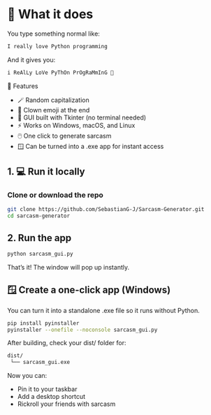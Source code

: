 # 🧠 What it does

You type something normal like:
```css
I really love Python programming
```
And it gives you:
```css
i ReAlLy LoVe PyThOn PrOgRaMmInG 🤡
```

🚀 Features
- 🪄 Random capitalization
- 🤡 Clown emoji at the end
- 🧠 GUI built with Tkinter (no terminal needed)
- ⚡ Works on Windows, macOS, and Linux
- 🖱️ One click to generate sarcasm
- 🪟 Can be turned into a .exe app for instant access

## 1. 💻 Run it locally

### Clone or download the repo

```bash
git clone https://github.com/SebastianG-J/Sarcasm-Generator.git
cd sarcasm-generator
```

## 2. Run the app

```bash
python sarcasm_gui.py
```
That’s it! The window will pop up instantly.

## 🪟 Create a one-click app (Windows)

You can turn it into a standalone .exe file so it runs without Python.

```bash
pip install pyinstaller
pyinstaller --onefile --noconsole sarcasm_gui.py
```

After building, check your dist/ folder for:
```bash
dist/
 └── sarcasm_gui.exe
```

Now you can:

- Pin it to your taskbar
- Add a desktop shortcut
- Rickroll your friends with sarcasm
